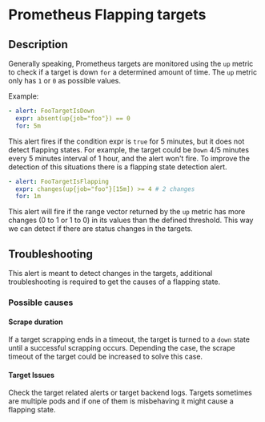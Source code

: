 # Prometheus Flapping targets

## Description

Generally speaking, Prometheus targets are monitored using the `up` metric to check if a target is down `for` a determined amount of time.
The `up` metric only has `1` or `0` as possible values.

Example:

```yaml
- alert: FooTargetIsDown
  expr: absent(up{job="foo"}) == 0
  for: 5m
```

This alert fires if the condition expr is `true` for 5 minutes, but it does not detect flapping states. For example, the target could be `Down` 4/5 minutes every 5 minutes interval
of 1 hour, and the alert won't fire. To improve the detection of this situations there is a flapping state detection alert.

```yaml
- alert: FooTargetIsFlapping
  expr: changes(up{job="foo"}[15m]) >= 4 # 2 changes
  for: 1m
```

This alert will fire if the range vector returned by the `up` metric has more changes (0 to 1 or 1 to 0) in its values than the defined threshold. This way we can detect if there
are status changes in the targets.

## Troubleshooting

This alert is meant to detect changes in the targets, additional troubleshooting is required to get the causes of a flapping state.

### Possible causes

#### Scrape duration

If a target scrapping ends in a timeout, the target is turned to a `down` state until a successful scrapping occurs. Depending the case, the scrape timeout of the target could be increased
to solve this case.

#### Target Issues

Check the target related alerts or target backend logs. Targets sometimes are multiple pods and if one of them is misbehaving it might cause a flapping state.
